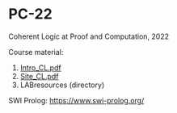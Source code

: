 # PC-22
Coherent Logic at Proof and Computation, 2022

Course material:

1. [Intro_CL.pdf](https://marcbezem.github.io/CL-PC22/Intro_CL.pdf)
1. [Site_CL.pdf](https://marcbezem.github.io/CL-PC22/Site_CL.pdf)
1. LABresources (directory)

SWI Prolog: https://www.swi-prolog.org/
